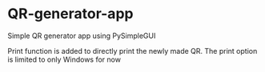 # QR-generator-app
Simple QR generator app using PySimpleGUI

Print function is added to directly print the newly made QR. The print option is limited to only Windows for now
